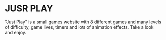 # JUSR PLAY
"Just Play" is a small games website with 8 different games and many levels of difficulty, game lives, timers and lots of animation effects. Take a look and enjoy.
